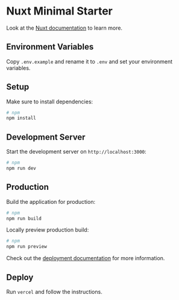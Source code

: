 # Nuxt Minimal Starter

Look at the [Nuxt documentation](https://nuxt.com/docs/getting-started/introduction) to learn more.

## Environment Variables

Copy `.env.example` and rename it to `.env` and set your environment variables.

## Setup

Make sure to install dependencies:

```bash
# npm
npm install
```

## Development Server

Start the development server on `http://localhost:3000`:

```bash
# npm
npm run dev
```

## Production

Build the application for production:

```bash
# npm
npm run build
```

Locally preview production build:

```bash
# npm
npm run preview
```

Check out the [deployment documentation](https://nuxt.com/docs/getting-started/deployment) for more information.

## Deploy

Run `vercel` and follow the instructions.

